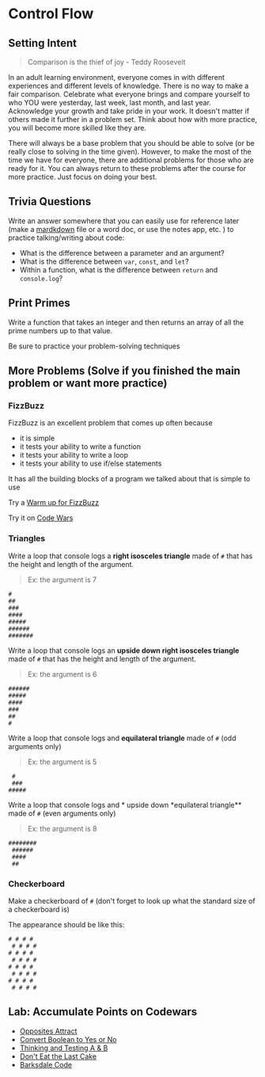 # Control Flow

## Setting Intent

> Comparison is the thief of joy - Teddy Roosevelt

In an adult learning environment, everyone comes in with different experiences and different levels of knowledge. There is no way to make a fair comparison. Celebrate what everyone brings and compare yourself to who YOU were yesterday, last week, last month, and last year. Acknowledge your growth and take pride in your work. It doesn't matter if others made it further in a problem set. Think about how with more practice, you will become more skilled like they are.

There will always be a base problem that you should be able to solve (or be really close to solving in the time given). However, to make the most of the time we have for everyone, there are additional problems for those who are ready for it. You can always return to these problems after the course for more practice. Just focus on doing your best.

## Trivia Questions

Write an answer somewhere that you can easily use for reference later (make a [mardkdown](https://github.com/adam-p/markdown-here/wiki/Markdown-Cheatsheet) file or a word doc, or use the notes app, etc. ) to practice talking/writing about code:

- What is the difference between a parameter and an argument?
- What is the difference between `var`, `const`, and `let`?
- Within a function, what is the difference between `return` and `console.log`?

## Print Primes

Write a function that takes an integer and then returns an array of all the prime numbers up to that value.

Be sure to practice your problem-solving techniques

## More Problems (Solve if you finished the main problem or want more practice)

### FizzBuzz

FizzBuzz is an excellent problem that comes up often because

- it is simple
- it tests your ability to write a function
- it tests your ability to write a loop
- it tests your ability to use if/else statements

It has all the building blocks of a program we talked about that is simple to use

Try a [Warm up for FizzBuzz](https://www.codewars.com/kata/569e09850a8e371ab200000b)

Try it on [Code Wars](https://www.codewars.com/kata/5300901726d12b80e8000498)

### Triangles

Write a loop that console logs a **right isosceles triangle** made of `#` that has the height and length of the argument.

> Ex: the argument is 7

```
#
##
###
####
#####
######
#######
```

Write a loop that console logs an **upside down right isosceles triangle** made of `#` that has the height and length of the argument.

> Ex: the argument is 6

```
######
#####
####
###
##
#
```

Write a loop that console logs and **equilateral triangle** made of `#` (odd arguments only)

> Ex: the argument is 5

```
 #
 ###
#####
```

Write a loop that console logs and * upside down *equilateral triangle\*\* made of `#` (even arguments only)

> Ex: the argument is 8

```
########
 ######
 ####
 ##
```

### Checkerboard

Make a checkerboard of `#` (don't forget to look up what the standard size of a checkerboard is)

The appearance should be like this:

```
# # # #
 # # # #
# # # #
 # # # #
# # # #
 # # # #
# # # #
 # # # #
```

## Lab: Accumulate Points on Codewars

- [Opposites Attract](https://www.codewars.com/kata/555086d53eac039a2a000083)
- [Convert Boolean to Yes or No](https://www.codewars.com/kata/53369039d7ab3ac506000467)
- [Thinking and Testing A & B](https://www.codewars.com/kata/56d904db9963e9cf5000037d)
- [Don't Eat the Last Cake ](https://www.codewars.com/kata/5384df88aa6fc164bb000e7d)
- [Barksdale Code](https://www.codewars.com/kata/573d498eb90ccf20a000002a)
